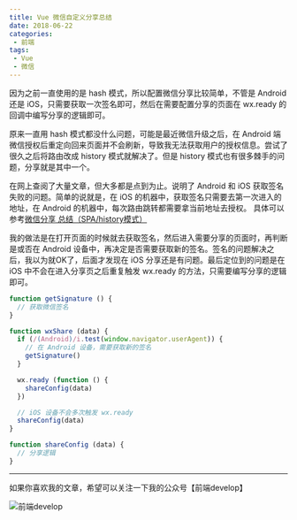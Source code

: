 ```yaml
---
title: Vue 微信自定义分享总结
date: 2018-06-22
categories:
 - 前端
tags:
 - Vue
 - 微信
---
```


因为之前一直使用的是 hash 模式，所以配置微信分享比较简单，不管是 Android 还是 iOS，只需要获取一次签名即可，然后在需要配置分享的页面在 wx.ready 的回调中编写分享的逻辑即可。

原来一直用 hash 模式都没什么问题，可能是最近微信升级之后，在 Android 端微信授权后重定向回来页面并不会刷新，导致我无法获取用户的授权信息。尝试了很久之后将路由改成 history 模式就解决了。但是 history 模式也有很多棘手的问题，分享就是其中一个。

在网上查阅了大量文章，但大多都是点到为止。说明了 Android 和 iOS 获取签名失败的问题。简单的说就是，在 iOS 的机器中，获取签名只需要去第一次进入的地址，在 Android 的机器中，每次路由跳转都需要拿当前地址去授权。 具体可以参考[微信分享 总结（SPA/history模式）](https://github.com/yongheng2016/blog/issues/78)

我的做法是在打开页面的时候就去获取签名，然后进入需要分享的页面时，再判断是或否在 Android 设备中，再决定是否需要获取新的签名。签名的问题解决之后，我以为就OK了，后面才发现在 iOS 分享还是有问题。最后定位到的问题是在 iOS 中不会在进入分享页之后重复触发 wx.ready 的方法，只需要编写分享的逻辑即可。

```javascript
function getSignature () {
  // 获取微信签名
}

function wxShare (data) {
  if (/(Android)/i.test(window.navigator.userAgent)) {
    // 在 Android 设备，需要获取新的签名
    getSignature()
  }

  wx.ready (function () {
    shareConfig(data)
  })

  // iOS 设备不会多次触发 wx.ready
  shareConfig(data)
}

function shareConfig (data) {
  // 分享逻辑
}
```

---

如果你喜欢我的文章，希望可以关注一下我的公众号【前端develop】

![前端develop](/imgs/qrcode.png)